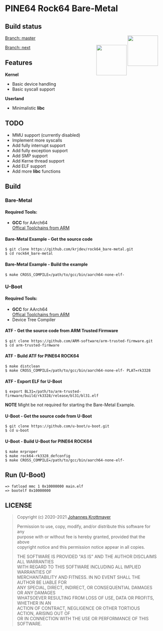# PINE64 Rock64 Bare-Metal

## Build status
[Branch: master](https://github.com/krjdev/rock64_bare-metal/tree/master)
<img align="right" width="100" height="100" src="https://www.travis-ci.com/krjdev/rock64_bare-metal.svg?branch=master">

[Branch: next](https://github.com/krjdev/rock64_bare-metal/tree/next)
<img align="right" width="100" height="100" src="https://www.travis-ci.com/krjdev/rock64_bare-metal.svg?branch=next">

## Features

**Kernel**

+ Basic device handling
+ Basic syscall support

**Userland**

+ Minimalistic **libc**

## TODO

* MMU support (currently disabled)
* Implement more syscalls
* Add fully interrupt support
* Add fully exception support
* Add SMP support
* Add Kerne thread support
* Add ELF support
* Add more **libc** functions

## Build

### Bare-Metal
#### Required Tools:

* **GCC** for AArch64  
[Offical Toolchains from ARM](https://developer.arm.com/tools-and-software/open-source-software/developer-tools/gnu-toolchain/gnu-a/downloads)  
#### Bare-Metal Example - Get the source code
```
$ git clone https://github.com/krjdev/rock64_bare-metal.git
$ cd rock64_bare-metal
```
#### Bare-Metal Example - Build the example
```
$ make CROSS_COMPILE=/path/to/gcc/bin/aarch64-none-elf-
```

### U-Boot
#### Required Tools:

* **GCC** for AArch64  
[Offical Toolchains from ARM](https://developer.arm.com/tools-and-software/open-source-software/developer-tools/gnu-toolchain/gnu-a/downloads)  
* Device Tree Compiler

#### ATF - Get the source code from ARM Trusted Firmware
```
$ git clone https://github.com/ARM-software/arm-trusted-firmware.git
$ cd arm-trusted-firmware
```
#### ATF - Build ATF for PINE64 ROCK64
```
$ make distclean
$ make CROSS_COMPILE=/path/to/gcc/bin/aarch64-none-elf- PLAT=rk3328
```
#### ATF - Export ELF for U-Boot
```
$ export BL31=/path/to/arm-trusted-firmware/build/rk3328/release/bl31/bl31.elf
```

**NOTE**
Might be not required for starting the Bare-Metal Example.

#### U-Boot - Get the source code from U-Boot
```
$ git clone https://github.com/u-boot/u-boot.git
$ cd u-boot
```
#### U-Boot - Build U-Boot for PINE64 ROCK64
```
$ make mrproper
$ make rock64-rk3328_defconfig
$ make CROSS_COMPILE=/path/to/gcc/bin/aarch64-none-elf-
```

## Run (U-Boot)
```
=> fatload mmc 1 0x10000000 main.elf
=> bootelf 0x10000000
```

## LICENSE
> Copyright (c) 2020-2021 [Johannes Krottmayer](mailto:krjdev@gmail.com)  
>  
> Permission to use, copy, modify, and/or distribute this software for any  
> purpose with or without fee is hereby granted, provided that the above  
> copyright notice and this permission notice appear in all copies.  
>  
> THE SOFTWARE IS PROVIDED "AS IS" AND THE AUTHOR DISCLAIMS ALL WARRANTIES  
> WITH REGARD TO THIS SOFTWARE INCLUDING ALL IMPLIED WARRANTIES OF  
> MERCHANTABILITY AND FITNESS. IN NO EVENT SHALL THE AUTHOR BE LIABLE FOR  
> ANY SPECIAL, DIRECT, INDIRECT, OR CONSEQUENTIAL DAMAGES OR ANY DAMAGES  
> WHATSOEVER RESULTING FROM LOSS OF USE, DATA OR PROFITS, WHETHER IN AN  
> ACTION OF CONTRACT, NEGLIGENCE OR OTHER TORTIOUS ACTION, ARISING OUT OF  
> OR IN CONNECTION WITH THE USE OR PERFORMANCE OF THIS SOFTWARE. 
